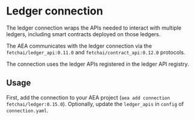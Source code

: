 # Ledger connection

The ledger connection wraps the APIs needed to interact with multiple ledgers, including smart contracts deployed on those ledgers.

The AEA communicates with the ledger connection via the `fetchai/ledger_api:0.11.0` and `fetchai/contract_api:0.12.0` protocols.

The connection uses the ledger APIs registered in the ledger API registry.

## Usage

First, add the connection to your AEA project (`aea add connection fetchai/ledger:0.15.0`). Optionally, update the `ledger_apis` in `config` of `connection.yaml`.
